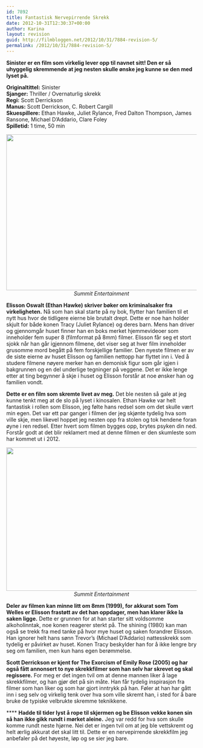 ```yaml
---
id: 7892
title: Fantastisk Nervepirrende Skrekk
date: 2012-10-31T12:30:37+00:00
author: Karina
layout: revision
guid: http://filmbloggen.net/2012/10/31/7884-revision-5/
permalink: /2012/10/31/7884-revision-5/
---
```

**Sinister er en film som virkelig lever opp til navnet sitt! Den er så uhyggelig skremmende at jeg nesten skulle ønske jeg kunne se den med lyset på.** 

**Originaltittel:** Sinister  
**Sjanger:** Thriller / Overnaturlig skrekk  
**Regi:** Scott Derrickson  
**Manus:** Scott Derrickson, C. Robert Cargill  
**Skuespillere:** Ethan Hawke, Juliet Rylance, Fred Dalton Thompson, James Ransone, Michael D’Addario, Clare Foley  
**Spilletid:** 1 time, 50 min

<p style="text-align: center">
  <a href="http://filmbloggen.net/?attachment_id=7886" rel="attachment wp-att-7886"><img class="aligncenter size-large wp-image-7886" src="http://filmbloggen.net/wp-content/uploads//2012/10/sinister-bilde-02-620x413.jpg" alt="" width="620" height="413" /></a><em>Summit Entertainment</em>
</p>

**Elisson Oswalt (Ethan Hawke) skriver bøker om kriminalsaker fra virkeligheten.** Nå som han skal starte på ny bok, flytter han familien til et nytt hus hvor de tidligere eierne ble brutalt drept. Dette er noe han holder skjult for både konen Tracy (Juliet Rylance) og deres barn. Mens han driver og gjennomgår huset finner han en boks merket hjemmevideoer som inneholder fem super 8 (filmformat på 8mm) filmer. Elisson får seg et stort sjokk når han går igjennom filmene, det viser seg at hver film inneholder grusomme mord begått på fem forskjellige familier. Den nyeste filmen er av de siste eierne av huset Elisson og familien nettopp har flyttet inn i. Ved å studere filmene nøyere merker han en demonisk figur som går igjen i bakgrunnen og en del underlige tegninger på veggene. Det er ikke lenge etter at ting begynner å skje i huset og Elisson forstår at noe ønsker han og familien vondt.

**Dette er en film som skremte livet av meg.** Det ble nesten så gale at jeg kunne tenkt meg at de slo på lyset i kinosalen. Ethan Hawke var helt fantastisk i rollen som Elisson, jeg følte hans redsel som om det skulle vært min egen. Det var ett par ganger i filmen der jeg skjønte tydelig hva som ville skje, men likevel hoppet jeg nesten opp fra stolen og tok hendene foran øyne i ren redsel. Etter hvert som filmen bygges opp, brytes psyken din ned. Forstår godt at det blir reklamert med at denne filmen er den skumleste som har kommet ut i 2012.

<p style="text-align: center">
  <a href="http://filmbloggen.net/?attachment_id=7888" rel="attachment wp-att-7888"><img class="aligncenter size-full wp-image-7888" src="http://filmbloggen.net/wp-content/uploads//2012/10/sinister-bilde-01.jpg" alt="" width="615" height="380" /></a><em>Summit Entertainment</em>
</p>

**Deler av filmen kan minne litt om 8mm (1999), for akkurat som Tom Welles er Elisson frastøtt av det han oppdager, men han klarer ikke la saken ligge.** Dette er grunnen for at han starter sitt voldsomme alkoholinntak, noe konen reagerer sterkt på. The shining (1980) kan man også se trekk fra med tanke på hvor mye huset og saken forandrer Elisson. Han ignorer helt hans sønn Trevor’s (Michael D’Addario) nattesskrekk som tydelig er påvirket av huset. Konen Tracy beskylder han for å ikke lengre bry seg om familien, men kun hans egen berømmelse.

**Scott Derrickson er kjent for The Exorcism of Emily Rose (2005) og har også fått annonsert to nye skrekkfilmer som han selv har skrevet og skal regissere.** For meg er det ingen tvil om at denne mannen liker å lage skrekkfilmer, og han gjør det på sin måte. Han får tydelig inspirasjon fra filmer som han liker og som har gjort inntrykk på han. Føler at han har gått inn i seg selv og virkelig tenk over hva som ville skremt han, i sted for å bare bruke de typiske velbrukte skremme teknikkene.

**** **Hadde til tider lyst å rope til skjermen og be Elisson vekke konen sin så han ikke gikk rundt i mørket aleine.** Jeg var redd for hva som skulle komme rundt neste hjørne. Nei det er ingen tvil om at jeg ble vettskremt og helt ærlig akkurat det skal litt til. Dette er en nervepirrende skrekkfilm jeg anbefaler på det høyeste, løp og se sier jeg bare.